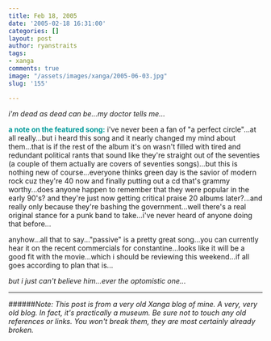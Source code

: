 ```yaml
---
title: Feb 18, 2005
date: '2005-02-18 16:31:00'
categories: []
layout: post
author: ryanstraits
tags:
- xanga
comments: true
image: "/assets/images/xanga/2005-06-03.jpg"
slug: '155'

---
```

<em>i'm dead as dead can be...my doctor tells me...</em>

<!-- break -->

<strong><span style="color:#009999;">a note on the featured song:</span></strong> i've never been a fan of "a perfect circle"...at all really...but i heard this song and it nearly changed my mind about them...that is if the rest of the album it's on wasn't filled with tired and redundant political rants that sound like they're straight out of the seventies (a couple of them actually are covers of seventies songs)...but this is nothing new of course...everyone thinks green day is the savior of modern rock cuz they're 40 now and finally putting out a cd that's grammy worthy...does anyone happen to remember that they were popular in the early 90's? and they're just now getting critical praise 20 albums later?...and really only because they're bashing the government...well there's a real original stance for a punk band to take...i've never heard of anyone doing that before...

anyhow...all that to say..."passive" is a pretty great song...you can currently hear it on the recent commercials for constantine...looks like it will be a good fit with the movie...which i should be reviewing this weekend...if all goes according to plan that is...

<em>but i just can't believe him...ever the optomistic one...</em>

---

######*Note: This post is from a very old Xanga blog of mine. A very, very old blog. In fact, it's practically a museum. Be sure not to touch any old references or links. You won't break them, they are most certainly already broken.*